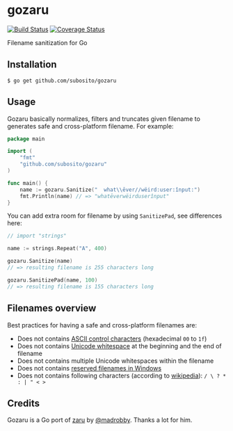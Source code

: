 # gozaru

[![Build Status](https://travis-ci.org/subosito/gozaru.svg?branch=master)](https://travis-ci.org/subosito/gozaru)
[![Coverage Status](https://coveralls.io/repos/subosito/gozaru/badge.png?branch=master)](https://coveralls.io/r/subosito/gozaru?branch=master)

Filename sanitization for Go

## Installation

```
$ go get github.com/subosito/gozaru
```

## Usage

Gozaru basically normalizes, filters and truncates given filename to generates safe and cross-platform filename. For example:

```go
package main

import (
	"fmt"
	"github.com/subosito/gozaru"
)

func main() {
	name := gozaru.Sanitize("  what\\ēver//wëird:user:înput:")
	fmt.Println(name) // => "whatēverwëirduserînput"
}
```

You can add extra room for filename by using `SanitizePad`, see differences here:

```go
// import "strings"

name := strings.Repeat("A", 400)

gozaru.Sanitize(name)
// => resulting filename is 255 characters long

gozaru.SanitizePad(name, 100)
// => resulting filename is 155 characters long
```

## Filenames overview

Best practices for having a safe and cross-platform filenames are:

- Does not contains [ASCII control characters](http://en.wikipedia.org/wiki/ASCII#ASCII_control_characters) (hexadecimal `00` to `1f`)
- Does not contains [Unicode whitespace](http://en.wikipedia.org/wiki/Whitespace_character#Unicode) at the beginning and the end of filename
- Does not contains multiple Unicode whitespaces within the filename
- Does not contains [reserved filenames in Windows](http://msdn.microsoft.com/en-us/library/windows/desktop/aa365247%28v=vs.85%29.aspx)
- Does not contains following characters (according to [wikipedia](http://en.wikipedia.org/wiki/Filename)): `/ \ ? * : | " < >`

## Credits

Gozaru is a Go port of [zaru](https://github.com/madrobby/zaru) by [@madrobby](https://github.com/madrobby). Thanks a lot for him.

